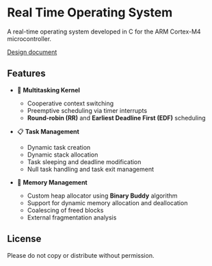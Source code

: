 # Real Time Operating System

A real-time operating system developed in C for the ARM Cortex-M4 microcontroller.

[Design document](https://github.com/ShreyasPeddi/Real-Time-Operating-System/blob/master/ECE350_W25_Lab_Manual.pdf)

## Features

- 🧵 **Multitasking Kernel**

  - Cooperative context switching
  - Preemptive scheduling via timer interrupts
  - **Round-robin (RR)** and **Earliest Deadline First (EDF)** scheduling

- 📋 **Task Management**

  - Dynamic task creation
  - Dynamic stack allocation
  - Task sleeping and deadline modification
  - Null task handling and task exit management

- 🧠 **Memory Management**

  - Custom heap allocator using **Binary Buddy** algorithm
  - Support for dynamic memory allocation and deallocation
  - Coalescing of freed blocks
  - External fragmentation analysis

## License

Please do not copy or distribute without permission.
